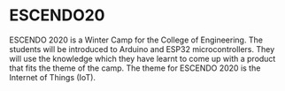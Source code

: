 # ESCENDO20

ESCENDO 2020 is a Winter Camp for the College of Engineering. The students will be introduced to Arduino and ESP32 microcontrollers. They will use the knowledge which they have learnt to come up with a product that fits the theme of the camp. The theme for ESCENDO 2020 is the Internet of Things (IoT).